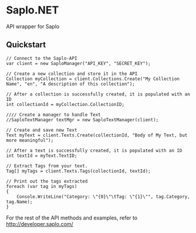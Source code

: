 Saplo.NET
=========

API wrapper for Saplo

Quickstart
----------

	// Connect to the Saplo-API
	var client = new SaploManager("API_KEY", "SECRET_KEY");
	
	// Create a new collection and store it in the API
	Collection myCollection = client.Collections.Create("My Collection Name", "en", "A description of this collection");
	
	// After a collection is successfully created, it is populated with an ID 
	int collectionId = myCollection.CollectionID;
	
	//// Create a manager to handle Text
	//SaploTextManager textMgr = new SaploTextManager(client);
	
	// Create and save new Text
	Text myText = client.Texts.Create(collectionId, "Body of My Text, but more meaningful");
	
	// After a text is successfully created, it is populated with an ID
	int textId = myText.TextID;
	
	// Extract Tags from your text.
	Tag[] myTags = client.Texts.Tags(collectionId, textId);
	
	// Print out the tags extracted
	foreach (var tag in myTags)
	{
		Console.WriteLine("Category: \"{0}\"\tTag: \"{1}\"", tag.Category, tag.Name);
	}

For the rest of the API methods and examples, refer to http://developer.saplo.com/